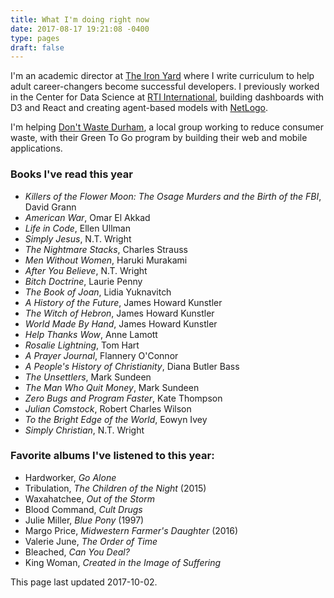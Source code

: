 ```yaml
---
title: What I'm doing right now
date: 2017-08-17 19:21:08 -0400
type: pages
draft: false
---
```


I'm an academic director at [The Iron Yard](https://www.theironyard.com/) where I write curriculum to help adult career-changers become successful developers. I previously worked in the Center for Data Science at [RTI International](http://www.rti.org/), building dashboards with D3 and React and creating agent-based models with [NetLogo](https://ccl.northwestern.edu/netlogo/).

I'm helping [Don't Waste Durham](http://dontwastedurham.org/), a local group working to reduce consumer waste, with their Green To Go program by building their web and mobile applications.

### Books I've read this year

* *Killers of the Flower Moon: The Osage Murders and the Birth of the FBI*, David Grann
* *American War*, Omar El Akkad
* *Life in Code*, Ellen Ullman
* *Simply Jesus*, N.T. Wright
* *The Nightmare Stacks*, Charles Strauss
* *Men Without Women*, Haruki Murakami
* *After You Believe*, N.T. Wright
* *Bitch Doctrine*, Laurie Penny
* *The Book of Joan*, Lidia Yuknavitch
* *A History of the Future*, James Howard Kunstler
* *The Witch of Hebron*, James Howard Kunstler
* *World Made By Hand*, James Howard Kunstler
* *Help Thanks Wow*, Anne Lamott
* *Rosalie Lightning*, Tom Hart
* *A Prayer Journal*, Flannery O'Connor
* *A People's History of Christianity*, Diana Butler Bass
* *The Unsettlers*, Mark Sundeen
* *The Man Who Quit Money*, Mark Sundeen
* *Zero Bugs and Program Faster*, Kate Thompson
* *Julian Comstock*, Robert Charles Wilson
* *To the Bright Edge of the World*, Eowyn Ivey
* *Simply Christian*, N.T. Wright

### Favorite albums I've listened to this year:

* Hardworker, *Go Alone*
* Tribulation, *The Children of the Night* (2015)
* Waxahatchee, *Out of the Storm*
* Blood Command, *Cult Drugs*
* Julie Miller, *Blue Pony* (1997)
* Margo Price, *Midwestern Farmer's Daughter* (2016)
* Valerie June, *The Order of Time*
* Bleached, *Can You Deal?*
* King Woman, *Created in the Image of Suffering*

This page last updated 2017-10-02.